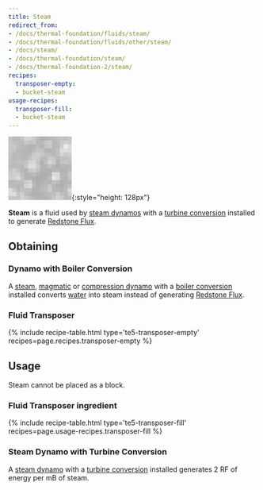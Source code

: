 ```yaml
---
title: Steam
redirect_from:
- /docs/thermal-foundation/fluids/steam/
- /docs/thermal-foundation/fluids/other/steam/
- /docs/steam/
- /docs/thermal-foundation/steam/
- /docs/thermal-foundation-2/steam/
recipes:
  transposer-empty:
  - bucket-steam
usage-recipes:
  transposer-fill:
  - bucket-steam
---
```


![Steam](/assets/images/thermal-foundation-2/steam.gif){:style="height: 128px"}


**Steam** is a fluid used by [steam dynamos](/docs/1.12/thermal-expansion-5/steam-dynamo/) with a
[turbine conversion](/docs/1.12/thermal-expansion-5/augment-turbine-conversion/) installed to generate
[Redstone Flux](/docs/redstone-flux/).


Obtaining
---------

### Dynamo with Boiler Conversion
A [steam](/docs/1.12/thermal-expansion-5/steam-dynamo/), [magmatic](/docs/1.12/thermal-expansion-5/magmatic-dynamo/) or
[compression dynamo](/docs/1.12/thermal-expansion-5/compression-dynamo/) with a [boiler
conversion](/docs/1.12/thermal-expansion-5/augment-boiler-conversion/) installed converts
[water](https://minecraft.gamepedia.com/Water) into steam instead of generating
[Redstone Flux](/docs/redstone-flux/).

### Fluid Transposer
{% include recipe-table.html type='te5-transposer-empty' recipes=page.recipes.transposer-empty %}


Usage
-----

Steam cannot be placed as a block.

### Fluid Transposer ingredient
{% include recipe-table.html type='te5-transposer-fill' recipes=page.usage-recipes.transposer-fill %}

### Steam Dynamo with Turbine Conversion
A [steam dynamo](/docs/1.12/thermal-expansion-5/steam-dynamo/) with a [turbine
conversion](/docs/1.12/thermal-expansion-5/augment-turbine-conversion/) installed generates 2 RF of
energy per mB of steam.
